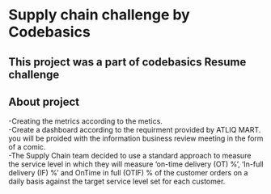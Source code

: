 # Supply chain challenge by Codebasics
## This project was a part of codebasics Resume challenge
## About project
 -Creating the metrics according to the metics.                                             
 -Create a dashboard according to the requirment provided by ATLIQ MART. you will be proided with the information business review meeting in the form of a comic.  
 -The Supply Chain team decided to use a standard approach to measure the service level in which they will measure ‘on-time delivery (OT) %’, ‘In-full delivery (IF) %’ and OnTime in full (OTIF) % of the customer orders on a daily basis against the target service level set for each customer.
